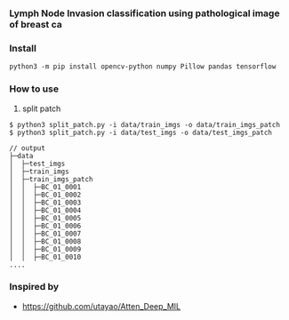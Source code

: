 ### Lymph Node Invasion classification using pathological image of breast ca


### Install
```
python3 -m pip install opencv-python numpy Pillow pandas tensorflow
```

### How to use
1. split patch
```
$ python3 split_patch.py -i data/train_imgs -o data/train_imgs_patch
$ python3 split_patch.py -i data/test_imgs -o data/test_imgs_patch
```

``` 
// output
├─data
│  ├─test_imgs
│  ├─train_imgs
│  ├─train_imgs_patch
│  │  ├─BC_01_0001
│  │  ├─BC_01_0002
│  │  ├─BC_01_0003
│  │  ├─BC_01_0004
│  │  ├─BC_01_0005
│  │  ├─BC_01_0006
│  │  ├─BC_01_0007
│  │  ├─BC_01_0008
│  │  ├─BC_01_0009
│  │  ├─BC_01_0010
....

```


### Inspired by 
- https://github.com/utayao/Atten_Deep_MIL
